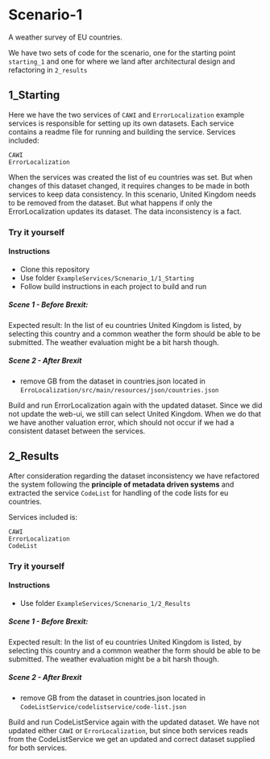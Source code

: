 # Scenario-1

A weather survey of EU countries.

We have two sets of code for the scenario, one for the starting point `starting_1` and one for where we land after architectural design and refactoring in `2_results`

## 1_Starting

Here we have the two services of `CAWI` and `ErrorLocalization` example services is responsible for setting up its own datasets.
Each service contains a readme file for running and building the service.
Services included:

``` batch
CAWI
ErrorLocalization
```

When the services was created the list of eu countries was set. But when changes of this dataset changed, it requires changes to be made in both services to keep data consistency. In this scenario, United Kingdom needs to be removed  from the dataset. But what happens if only the ErrorLocalization updates its dataset. The data inconsistency is a fact.

### Try it yourself

#### Instructions

* Clone this repository
* Use folder `ExampleServices/Scnenario_1/1_Starting`
* Follow build instructions in each project to build and run

##### **Scene 1 - Before Brexit:**

Expected result: In the list of eu countries United Kingdom is listed, by selecting this country and a common weather the form should be able to be submitted.
The weather evaluation might be a bit harsh though.

##### **Scene 2 - After Brexit**

* remove GB from the dataset in countries.json located in `ErroLocalization/src/main/resources/json/countries.json`

Build and run ErrorLocalization again with the updated dataset. Since we did not update the web-ui, we still can select United Kingdom. When we do that we have another valuation error, which should not occur if we had a consistent dataset between the services.

## 2_Results

After consideration regarding the dataset inconsistency we have refactored the system following the **principle of metadata driven systems** and extracted the service `CodeList` for handling of the code lists for eu countries.

Services included is:

``` batch
CAWI        
ErrorLocalization
CodeList
```

### Try it yourself

#### Instructions

* Use folder `ExampleServices/Scnenario_1/2_Results`

##### **Scene 1 - Before Brexit:**

Expected result: In the list of eu countries United Kingdom is listed, by selecting this country and a common weather the form should be able to be submitted.
The weather evaluation might be a bit harsh though.

##### **Scene 2 - After Brexit**

* remove GB from the dataset in countries.json located in `CodeListService/codelistservice/code-list.json`

Build and run CodeListService again with the updated dataset. We have not updated either `CAWI` or `ErrorLocalization`, but since both services reads from the CodeListService we get an updated and correct dataset supplied for both services.
